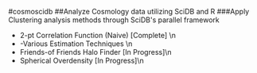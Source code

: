#cosmoscidb
##Analyze Cosmology data utilizing SciDB and R
###Apply Clustering analysis methods through SciDB's parallel framework
* 2-pt Correlation Function (Naive) [Complete] \n
* -Various Estimation Techniques \n
* Friends-of Friends Halo Finder    [In Progress]\n
* Spherical Overdensity             [In Progress]\n
